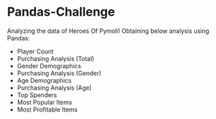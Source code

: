 # Pandas-Challenge
Analyzing the data of Heroes Of Pymoli!
Obtaining below analysis using Pandas:
  - Player Count
  - Purchasing Analysis (Total)
  - Gender Demographics
  - Purchasing Analysis (Gender)
  - Age Demographics
  - Purchasing Analysis (Age)
  - Top Spenders
  - Most Popular Items
  - Most Profitable Items
